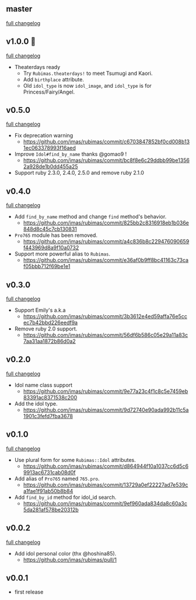 ## master
[full changelog](http://github.com/imas/rubimas/compare/v1.0.0...master)

## v1.0.0 :tada:
[full changelog](http://github.com/imas/rubimas/compare/v0.5.0...v1.0.0)

- Theaterdays ready
  - Try `Rubimas.theaterdays!` to meet Tsumugi and Kaori.
  - Add `birthplace` attribute.
  - Old `idol_type` is now `idol_image`, and `idol_type` is for Princess/Fairy/Angel.

## v0.5.0
[full changelog](http://github.com/imas/rubimas/compare/v0.4.0...v0.5.0)

- Fix deprecation warning
  - https://github.com/imas/rubimas/commit/c6703847852bf0cd008b131ec063378993f16aed
- Improve `Idol#find_by_name` thanks @gomao9 !
  - https://github.com/imas/rubimas/commit/bc8f8e6c29ddbb99be13562a928de1b0dd455a25
- Support ruby 2.3.0, 2.4.0, 2.5.0 and remove ruby 2.1.0

## v0.4.0
[full changelog](http://github.com/imas/rubimas/compare/v0.3.0...v0.4.0)

- Add `find_by_name` method and change `find` method's behavior.
  - https://github.com/imas/rubimas/commit/825bb2c8316918eb1b036e848d8c45c7cb130831
- `Pro765` module has been removed.
  - https://github.com/imas/rubimas/commit/a4c836b8c229476090659f443969d8a9f10a0732
- Support more powerful alias to `Rubimas`.
  - https://github.com/imas/rubimas/commit/e36af0b9ff8bc41163c73caf05bbb712f69be1e1

## v0.3.0
[full changelog](http://github.com/imas/rubimas/compare/v0.2.0...v0.3.0)

- Support Emily's a.k.a
  - https://github.com/imas/rubimas/commit/3b3612e4ed59affa76e5ccec7b42bbd226eedf9a
- Remove ruby 2.0 support.
  - https://github.com/imas/rubimas/commit/56df6b586c05e29a11a83c7aa31aa1872b86d0a2

## v0.2.0
[full changelog](http://github.com/imas/rubimas/compare/v0.1.0...v0.2.0)

- Idol name class support
  - https://github.com/imas/rubimas/commit/9e77a23c4f1c8c5e7459eb83391ac8371538c200
- Add the idol type.
  - https://github.com/imas/rubimas/commit/9d72740e90ada992b11c5a1901c3fefd7fba3678

## v0.1.0
[full changelog](http://github.com/imas/rubimas/compare/v0.0.2...v0.1.0)

- Use plural form for some `Rubimas::Idol` attributes.
  - https://github.com/imas/rubimas/commit/d864944f10a1037cc6d5c69913ac6731cab08d0f
- Add alias of `Pro765` named `765.pro`.
  - https://github.com/imas/rubimas/commit/13729a0ef22227ad7e539ca1fae1f91ab50b8b84
- Add `find_by_id` method for idol_id search.
  - https://github.com/imas/rubimas/commit/9ef960ada834da8c60a3c5da281af578be20312b

## v0.0.2
[full changelog](http://github.com/imas/rubimas/compare/v0.0.1...v0.0.2)

- Add idol personal color (thx @hoshina85).
  - https://github.com/imas/rubimas/pull/1

## v0.0.1
* first release
